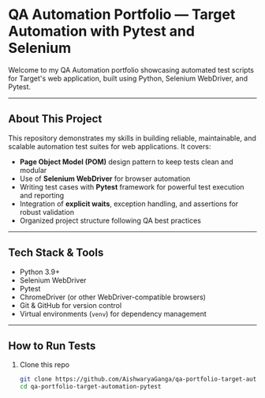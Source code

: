 # QA Automation Portfolio — Target Automation with Pytest and Selenium

Welcome to my QA Automation portfolio showcasing automated test scripts for Target's web application, built using Python, Selenium WebDriver, and Pytest.

---

## About This Project

This repository demonstrates my skills in building reliable, maintainable, and scalable automation test suites for web applications. It covers:

- **Page Object Model (POM)** design pattern to keep tests clean and modular  
- Use of **Selenium WebDriver** for browser automation  
- Writing test cases with **Pytest** framework for powerful test execution and reporting  
- Integration of **explicit waits**, exception handling, and assertions for robust validation  
- Organized project structure following QA best practices  

---

## Tech Stack & Tools

- Python 3.9+  
- Selenium WebDriver  
- Pytest  
- ChromeDriver (or other WebDriver-compatible browsers)  
- Git & GitHub for version control  
- Virtual environments (`venv`) for dependency management  

---

## How to Run Tests

1. Clone this repo  
   ```bash
   git clone https://github.com/AishwaryaGanga/qa-portfolio-target-automation-pytest.git
   cd qa-portfolio-target-automation-pytest
